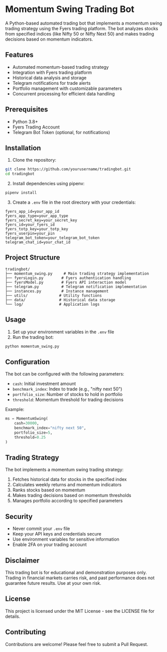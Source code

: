 # Momentum Swing Trading Bot

A Python-based automated trading bot that implements a momentum swing trading strategy using the Fyers trading platform. The bot analyzes stocks from specified indices (like Nifty 50 or Nifty Next 50) and makes trading decisions based on momentum indicators.

## Features

- Automated momentum-based trading strategy
- Integration with Fyers trading platform
- Historical data analysis and storage
- Telegram notifications for trade alerts
- Portfolio management with customizable parameters
- Concurrent processing for efficient data handling

## Prerequisites

- Python 3.8+
- Fyers Trading Account
- Telegram Bot Token (optional, for notifications)

## Installation

1. Clone the repository:
```bash
git clone https://github.com/yourusername/tradingbot.git
cd tradingbot
```

2. Install dependencies using pipenv:
```bash
pipenv install
```

3. Create a `.env` file in the root directory with your credentials:
```env
fyers_app_id=your_app_id
fyers_app_type=your_app_type
fyers_secret_key=your_secret_key
fyers_id=your_fyers_id
fyers_totp_key=your_totp_key
fyers_userpin=your_pin
telegram_bot_token=your_telegram_bot_token
telegram_chat_id=your_chat_id
```

## Project Structure

```
tradingbot/
├── momentum_swing.py     # Main trading strategy implementation
├── fyersLogin.py        # Fyers authentication handling
├── fyersModel.py        # Fyers API interaction model
├── telegram.py          # Telegram notification implementation
├── instances.py         # Instance management
├── utils/              # Utility functions
├── data/               # Historical data storage
└── log/                # Application logs
```

## Usage

1. Set up your environment variables in the `.env` file
2. Run the trading bot:
```bash
python momentum_swing.py
```

## Configuration

The bot can be configured with the following parameters:

- `cash`: Initial investment amount
- `benchmark_index`: Index to trade (e.g., "nifty next 50")
- `portfolio_size`: Number of stocks to hold in portfolio
- `threshold`: Momentum threshold for trading decisions

Example:
```python
ms = MomentumSwing(
    cash=30000,
    benchmark_index="nifty next 50",
    portfolio_size=5,
    threshold=0.25
)
```

## Trading Strategy

The bot implements a momentum swing trading strategy:

1. Fetches historical data for stocks in the specified index
2. Calculates weekly returns and momentum indicators
3. Ranks stocks based on momentum
4. Makes trading decisions based on momentum thresholds
5. Manages portfolio according to specified parameters

## Security

- Never commit your `.env` file
- Keep your API keys and credentials secure
- Use environment variables for sensitive information
- Enable 2FA on your trading account

## Disclaimer

This trading bot is for educational and demonstration purposes only. Trading in financial markets carries risk, and past performance does not guarantee future results. Use at your own risk.

## License

This project is licensed under the MIT License - see the LICENSE file for details.

## Contributing

Contributions are welcome! Please feel free to submit a Pull Request. 